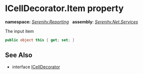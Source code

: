 # ICellDecorator.Item property
**namespace:** *[Serenity.Reporting](../../README.md#serenity.reporting-namespace)*   **assembly**: *[Serenity.Net.Services](../../README.md)*

The input item

```csharp
public object this { get; set; }
```

## See Also

* interface [ICellDecorator](../ICellDecorator.md)